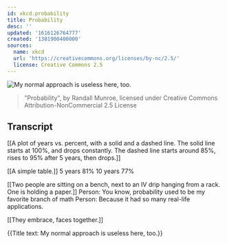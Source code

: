 ```yaml
---
id: xkcd.probability
title: Probability
desc: ''
updated: '1616126764777'
created: '1301900400000'
sources:
  name: xkcd
  url: 'https://creativecommons.org/licenses/by-nc/2.5/'
  license: Creative Commons 2.5
---
```

![My normal approach is useless here, too.](https://imgs.xkcd.com/comics/probability.png)
> "Probability", by Randall Munroe, licensed under Creative Commons Attribution-NonCommercial 2.5 License

## Transcript
[[A plot of years vs. percent, with a solid and a dashed line.  The solid line starts at 100%, and drops constantly.  The dashed line starts around 85%, rises to 95% after 5 years, then drops.]]

[[A simple table.]]
5 years 81%
10 years 77%

[[Two people are sitting on a bench, next to an IV drip hanging from a rack.  One is holding a paper.]]
Person: You know, probability used to be my favorite branch of math
Person: Because it had so many real-life applications.

[[They embrace, faces together.]]

{{Title text: My normal approach is useless here, too.}}
